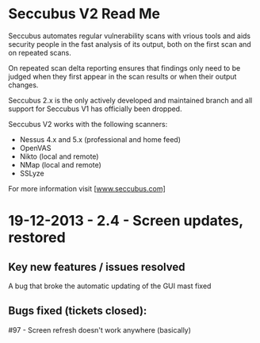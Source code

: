 Seccubus V2 Read Me
===================
Seccubus automates regular vulnerability scans with vrious tools and aids 
security people in the fast analysis of its output, both on the first scan and 
on repeated scans.

On repeated scan delta reporting ensures that findings only need to be judged 
when they first appear in the scan results or when their output changes.

Seccubus 2.x is the only actively developed and maintained branch and all support 
for Seccubus V1 has officially been dropped. 

Seccubus V2 works with the following scanners:
* Nessus 4.x and 5.x (professional and home feed)
* OpenVAS
* Nikto (local and remote)
* NMap (local and remote)
* SSLyze

For more information visit [www.seccubus.com]

19-12-2013 - 2.4 - Screen updates, restored
============================================

Key new features / issues resolved
----------------------------------
A bug that broke the automatic updating of the GUI mast fixed

Bugs fixed (tickets closed):
----------------------------
#97 - Screen refresh doesn't work anywhere (basically)
